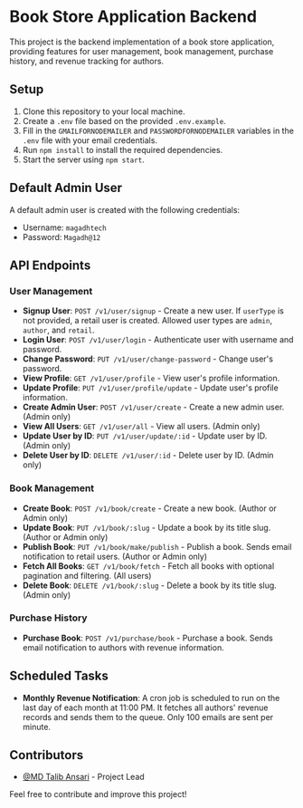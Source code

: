 # Book Store Application Backend

This project is the backend implementation of a book store application, providing features for user management, book management, purchase history, and revenue tracking for authors.

## Setup

1. Clone this repository to your local machine.
2. Create a `.env` file based on the provided `.env.example`.
3. Fill in the `GMAILFORNODEMAILER` and `PASSWORDFORNODEMAILER` variables in the `.env` file with your email credentials.
4. Run `npm install` to install the required dependencies.
5. Start the server using `npm start`.

## Default Admin User

A default admin user is created with the following credentials:
- Username: `magadhtech`
- Password: `Magadh@12`

## API Endpoints

### User Management

- **Signup User**: `POST /v1/user/signup` - Create a new user. If `userType` is not provided, a retail user is created. Allowed user types are `admin`, `author`, and `retail`.
- **Login User**: `POST /v1/user/login` - Authenticate user with username and password.
- **Change Password**: `PUT /v1/user/change-password` - Change user's password.
- **View Profile**: `GET /v1/user/profile` - View user's profile information.
- **Update Profile**: `PUT /v1/user/profile/update` - Update user's profile information.
- **Create Admin User**: `POST /v1/user/create` - Create a new admin user. (Admin only)
- **View All Users**: `GET /v1/user/all` - View all users. (Admin only)
- **Update User by ID**: `PUT /v1/user/update/:id` - Update user by ID. (Admin only)
- **Delete User by ID**: `DELETE /v1/user/:id` - Delete user by ID. (Admin only)

### Book Management

- **Create Book**: `POST /v1/book/create` - Create a new book. (Author or Admin only)
- **Update Book**: `PUT /v1/book/:slug` - Update a book by its title slug. (Author or Admin only)
- **Publish Book**: `PUT /v1/book/make/publish` - Publish a book. Sends email notification to retail users. (Author or Admin only)
- **Fetch All Books**: `GET /v1/book/fetch` - Fetch all books with optional pagination and filtering. (All users)
- **Delete Book**: `DELETE /v1/book/:slug` - Delete a book by its title slug. (Admin only)

### Purchase History

- **Purchase Book**: `POST /v1/purchase/book` - Purchase a book. Sends email notification to authors with revenue information.

## Scheduled Tasks

- **Monthly Revenue Notification**: A cron job is scheduled to run on the last day of each month at 11:00 PM. It fetches all authors' revenue records and sends them to the queue. Only 100 emails are sent per minute.

## Contributors

- [@MD Talib Ansari](https://www.linkedin.com/in/mdtalibansari9899) - Project Lead

Feel free to contribute and improve this project!

